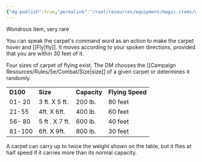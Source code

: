 ```yaml
---
{"dg-publish":true,"permalink":"/root/resources/equipment/magic-items/carpet-of-flying/"}
---
```


Wondrous item, very rare

You can speak the carpet's command word as an action to make the carpet hover and [[Fly\|fly]]. It moves according to your spoken directions, provided that you are within 30 feet of it. 

Four sizes of carpet of flying exist. The DM chooses the [[Campaign Resources/Rules/5e/Combat/Size\|size]] of a given carpet or determines it randomly.

<table><tbody><tr class="odd"><td><strong>D100</strong></td><td><strong>Size</strong></td><td><strong>Capacity</strong></td><td><strong>Flying Speed</strong></td></tr><tr class="even"><td>01- 20</td><td>3 ft. X 5 ft.</td><td>200 lb.</td><td>80 feet</td></tr><tr class="odd"><td>21-55</td><td>4ft. X 6ft.</td><td>400 lb.</td><td>60 feet</td></tr><tr class="even"><td>56- 80</td><td>5 ft . X 7 ft.</td><td>600 lb.</td><td>40 feet</td></tr><tr class="odd"><td>81-100</td><td>6ft. X 9ft.</td><td>800 lb.</td><td>30 feet</td></tr></tbody></table>

A carpet can carry up to twice the weight shown on the table, but it flies at half speed if it carries more than its normal capacity.
